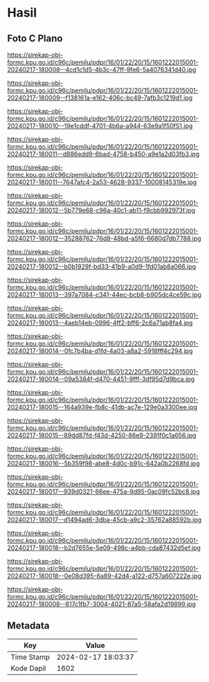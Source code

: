 # Hasil

## Foto C Plano

https://sirekap-obj-formc.kpu.go.id/c96c/pemilu/pdpr/16/01/22/20/15/1601222015001-20240217-180008--4cd1c1d5-4b3c-47ff-9fe6-5a4076341d40.jpg

https://sirekap-obj-formc.kpu.go.id/c96c/pemilu/pdpr/16/01/22/20/15/1601222015001-20240217-180009--f138161a-e162-406c-bc49-7afb3c1219d1.jpg

https://sirekap-obj-formc.kpu.go.id/c96c/pemilu/pdpr/16/01/22/20/15/1601222015001-20240217-180010--19e1cddf-4701-4b6a-a944-63e9a1f50f51.jpg

https://sirekap-obj-formc.kpu.go.id/c96c/pemilu/pdpr/16/01/22/20/15/1601222015001-20240217-180011--d886edd9-6bad-4758-b450-a9e1a2d03fb3.jpg

https://sirekap-obj-formc.kpu.go.id/c96c/pemilu/pdpr/16/01/22/20/15/1601222015001-20240217-180011--7647afc4-2a53-4628-9337-10008145319e.jpg

https://sirekap-obj-formc.kpu.go.id/c96c/pemilu/pdpr/16/01/22/20/15/1601222015001-20240217-180012--5b779e68-c96a-40c1-ab11-f9cbb992973f.jpg

https://sirekap-obj-formc.kpu.go.id/c96c/pemilu/pdpr/16/01/22/20/15/1601222015001-20240217-180012--35288762-76d8-48bd-a5f6-6680d7db7788.jpg

https://sirekap-obj-formc.kpu.go.id/c96c/pemilu/pdpr/16/01/22/20/15/1601222015001-20240217-180012--b0b1929f-bd33-41b9-a0d9-1fd01ab8a066.jpg

https://sirekap-obj-formc.kpu.go.id/c96c/pemilu/pdpr/16/01/22/20/15/1601222015001-20240217-180013--397a7084-c341-44ec-bcb8-b905dc4ce59c.jpg

https://sirekap-obj-formc.kpu.go.id/c96c/pemilu/pdpr/16/01/22/20/15/1601222015001-20240217-180013--4aeb14eb-0996-4ff2-bff6-2c6a71ab8fa4.jpg

https://sirekap-obj-formc.kpu.go.id/c96c/pemilu/pdpr/16/01/22/20/15/1601222015001-20240217-180014--0fc7b4ba-d1fd-4a03-a8a2-5918fff4c294.jpg

https://sirekap-obj-formc.kpu.go.id/c96c/pemilu/pdpr/16/01/22/20/15/1601222015001-20240217-180014--09a5384f-d470-4451-9fff-3df95d7d9bca.jpg

https://sirekap-obj-formc.kpu.go.id/c96c/pemilu/pdpr/16/01/22/20/15/1601222015001-20240217-180015--164a939e-fb8c-41db-ac7e-129e0a3300ee.jpg

https://sirekap-obj-formc.kpu.go.id/c96c/pemilu/pdpr/16/01/22/20/15/1601222015001-20240217-180015--89dd87fd-f43d-4250-86e9-2391f0c1a656.jpg

https://sirekap-obj-formc.kpu.go.id/c96c/pemilu/pdpr/16/01/22/20/15/1601222015001-20240217-180016--5b359f98-abe8-4d0c-b91c-642a0b2268fd.jpg

https://sirekap-obj-formc.kpu.go.id/c96c/pemilu/pdpr/16/01/22/20/15/1601222015001-20240217-180017--939d0321-66ee-475a-9d95-0ac09fc52bc8.jpg

https://sirekap-obj-formc.kpu.go.id/c96c/pemilu/pdpr/16/01/22/20/15/1601222015001-20240217-180017--d1494ad6-3dba-45cb-a9c2-35762a88592b.jpg

https://sirekap-obj-formc.kpu.go.id/c96c/pemilu/pdpr/16/01/22/20/15/1601222015001-20240217-180018--b2d7655e-5e09-498c-a4bb-cda87432d5ef.jpg

https://sirekap-obj-formc.kpu.go.id/c96c/pemilu/pdpr/16/01/22/20/15/1601222015001-20240217-180018--0e08d395-6a89-42d4-a122-d757a607222e.jpg

https://sirekap-obj-formc.kpu.go.id/c96c/pemilu/pdpr/16/01/22/20/15/1601222015001-20240217-180008--817c1fb7-3004-4021-87a5-58afa2d19899.jpg


## Metadata

| Key        | Value               |
| ---------- | ------------------- |
| Time Stamp | 2024-02-17 18:03:37 |
| Kode Dapil | 1602                |



